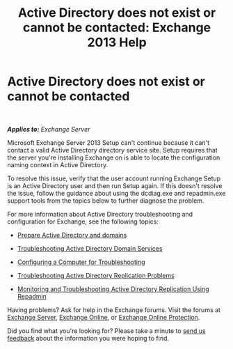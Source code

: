 ﻿---
title: 'Active Directory does not exist or cannot be contacted: Exchange 2013 Help'
TOCTitle: Active Directory does not exist or cannot be contacted
ms:assetid: 56adb6fe-ecb8-4a7f-b440-89aa401c28b7
ms:mtpsurl: https://technet.microsoft.com/en-us/library/ms.exch.setupreadiness.cannotaccessad(v=EXCHG.150)
ms:contentKeyID: 46628912
ms.date: 12/09/2016
mtps_version: v=EXCHG.150
---

# Active Directory does not exist or cannot be contacted

 

_**Applies to:** Exchange Server_


Microsoft Exchange Server 2013 Setup can't continue because it can't contact a valid Active Directory directory service site. Setup requires that the server you're installing Exchange on is able to locate the configuration naming context in Active Directory.

To resolve this issue, verify that the user account running Exchange Setup is an Active Directory user and then run Setup again. If this doesn't resolve the issue, follow the guidance about using the dcdiag.exe and repadmin.exe support tools from the topics below to further diagnose the problem.

For more information about Active Directory troubleshooting and configuration for Exchange, see the following topics:

  - [Prepare Active Directory and domains](prepare-active-directory-and-domains-exchange-2013-help.md)

  - [Troubleshooting Active Directory Domain Services](https://go.microsoft.com/fwlink/p/?linkid=272144)

  - [Configuring a Computer for Troubleshooting](https://go.microsoft.com/fwlink/p/?linkid=272141)

  - [Troubleshooting Active Directory Replication Problems](https://go.microsoft.com/fwlink/p/?linkid=272142)

  - [Monitoring and Troubleshooting Active Directory Replication Using Repadmin](https://go.microsoft.com/fwlink/p/?linkid=272143)

Having problems? Ask for help in the Exchange forums. Visit the forums at [Exchange Server](https://go.microsoft.com/fwlink/p/?linkid=60612), [Exchange Online](https://go.microsoft.com/fwlink/p/?linkid=267542), or [Exchange Online Protection](https://go.microsoft.com/fwlink/p/?linkid=285351).

Did you find what you're looking for? Please take a minute to [send us feedback](mailto:exsetuphelpfeedback@microsoft.com?subject=exchange%202013%20setup%20help%20feedback) about the information you were hoping to find.

